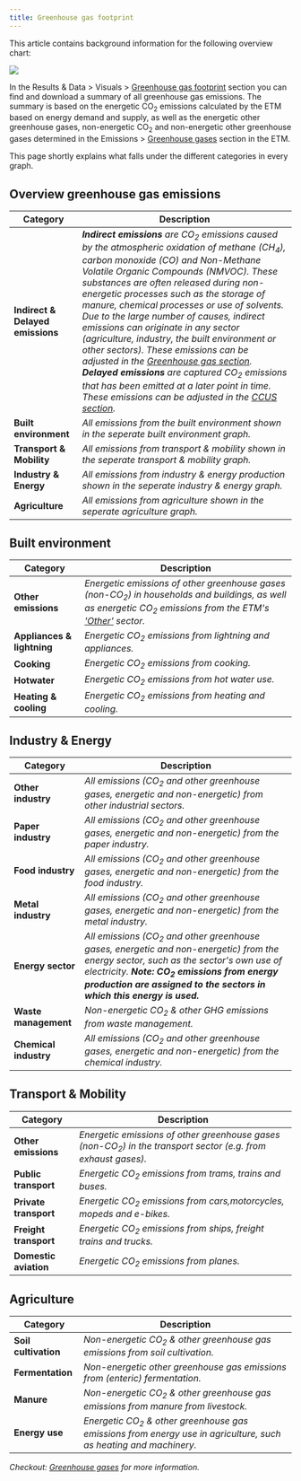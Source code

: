 ```yaml
---
title: Greenhouse gas footprint
---
```

This article contains background information for the following overview chart:

![](/img/docs/greenhouse-gas-footprint.png)

In the Results & Data > Visuals > [Greenhouse gas footprint](https://pro.energytransitionmodel.com/scenario/data/data_visuals/greenhouse-gas-footprint) section you can find and download a summary of all greenhouse gas emissions.
The summary is based on the energetic CO<sub>2</sub> emissions calculated by the ETM based on energy demand and supply, as well as the energetic other greenhouse gases, non-energetic CO<sub>2</sub> and non-energetic other greenhouse gases determined in the Emissions > [Greenhouse gases](https://pro.energytransitionmodel.com/scenario/emissions/other_emissions/overview) section in the ETM.

This page shortly explains what falls under the different categories in every graph.

## Overview greenhouse gas emissions

| Category | Description |
| ---- | ----|
|**Indirect & Delayed emissions**|_**Indirect emissions** are CO<sub>2</sub> emissions caused by the atmospheric oxidation of methane (CH<sub>4</sub>), carbon monoxide (CO) and Non-Methane Volatile Organic Compounds (NMVOC). These substances are often released during non-energetic processes such as the storage of manure, chemical processes or use of solvents. Due to the large number of causes, indirect emissions can originate in any sector (agriculture, industry, the built environment or other sectors). These emissions can be adjusted in the [Greenhouse gas section](https://pro.energytransitionmodel.com/scenario/emissions/other_emissions/indirect-emissions). **Delayed emissions** are captured CO<sub>2</sub> emissions that has been emitted at a later point in time. These emissions can be adjusted in the [CCUS section](https://pro.energytransitionmodel.com/scenario/emissions/ccus/utilisation-and-storage-of-co2)._|
|**Built environment**|_All emissions from the built environment shown in the seperate built environment graph._|
|**Transport & Mobility**|_All emissions from transport & mobility shown in the seperate transport & mobility graph._|
|**Industry & Energy**|_All emissions from industry & energy production shown in the seperate industry & energy graph._|
|**Agriculture**|_All emissions from agriculture shown in the seperate agriculture graph._|

## Built environment

| Category | Description |
| ---- | ----|
|**Other emissions**|_Energetic emissions of other greenhouse gases (non-CO<sub>2</sub>) in households and buildings, as well as energetic CO<sub>2</sub> emissions from the ETM's ['Other'](https://pro.energytransitionmodel.com/scenario/demand/other/demand-growth) sector._|
|**Appliances & lightning**|_Energetic CO<sub>2</sub> emissions from lightning and appliances._|
|**Cooking**|_Energetic CO<sub>2</sub> emissions from cooking._|
|**Hotwater**|_Energetic CO<sub>2</sub> emissions from hot water use._|
|**Heating & cooling**|_Energetic CO<sub>2</sub> emissions from heating and cooling._|

## Industry & Energy

| Category | Description |
| ---- | ----|
|**Other industry**|_All emissions (CO<sub>2</sub> and other greenhouse gases, energetic and non-energetic) from other industrial sectors._|
|**Paper industry**|_All emissions (CO<sub>2</sub> and other greenhouse gases, energetic and non-energetic) from the paper industry._|
|**Food industry**|_All emissions (CO<sub>2</sub> and other greenhouse gases, energetic and non-energetic) from the food industry._|
|**Metal industry**|_All emissions (CO<sub>2</sub> and other greenhouse gases, energetic and non-energetic) from the metal industry._|
|**Energy sector**|_All emissions (CO<sub>2</sub> and other greenhouse gases, energetic and non-energetic) from the energy sector, such as the sector's own use of electricity. **Note: CO<sub>2</sub> emissions from energy production are assigned to the sectors in which this energy is used.**_|
|**Waste management**|_Non-energetic CO<sub>2</sub> & other GHG emissions from waste management._|
|**Chemical industry**|_All emissions (CO<sub>2</sub> and other greenhouse gases, energetic and non-energetic) from the chemical industry._|

## Transport & Mobility

| Category | Description |
| ---- | ----|
|**Other emissions**|_Energetic emissions of other greenhouse gases (non-CO<sub>2</sub>) in the transport sector (e.g. from exhaust gases)._|
|**Public transport**|_Energetic CO<sub>2</sub> emissions from trams, trains and buses._|
|**Private transport**|_Energetic CO<sub>2</sub> emissions from cars,motorcycles, mopeds and e-bikes._|
|**Freight transport**|_Energetic CO<sub>2</sub> emissions from ships, freight trains and trucks._|
|**Domestic aviation**|_Energetic CO<sub>2</sub> emissions from planes._|

## Agriculture

| Category | Description |
| ---- | ----|
|**Soil cultivation**|_Non-energetic CO<sub>2</sub> & other greenhouse gas emissions from soil cultivation._|
|**Fermentation**|_Non-energetic other greenhouse gas emissions from (enteric) fermentation._|
|**Manure**|_Non-energetic CO<sub>2</sub> & other greenhouse gas emissions from manure from livestock._|
|**Energy use**|_Energetic CO<sub>2</sub> & other greenhouse gas emissions from energy use in agriculture, such as heating and machinery._|

_Checkout: [Greenhouse gases](greenhouse-gases) for more information._
